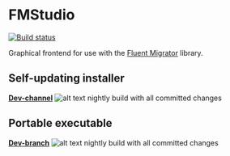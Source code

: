 FMStudio
===
[![Build status](https://ci.appveyor.com/api/projects/status/82xlb90mxt1to6g7?svg=true)](https://ci.appveyor.com/project/FlyingPie/fmstudio)

Graphical frontend for use with the [Fluent Migrator](https://github.com/schambers/fluentmigrator/) library.

## Self-updating installer

**[Dev-channel](http://builds.flyingpie.nl/fm-studio/squirrel/dev/Setup.exe)** ![alt text](http://mbuild.cloudapp.net/app/rest/builds/buildType:InfoSupportFMStudio_ReleaseDev/statusIcon "Build Status") nightly build with all committed changes

## Portable executable

**[Dev-branch](http://builds.flyingpie.nl/fm-studio/fmstudio-latest.zip)** ![alt text](http://mbuild.cloudapp.net/app/rest/builds/buildType:InfoSupportFMStudio_Nightly/statusIcon "Nightly Build Status") nightly build with all committed changes
